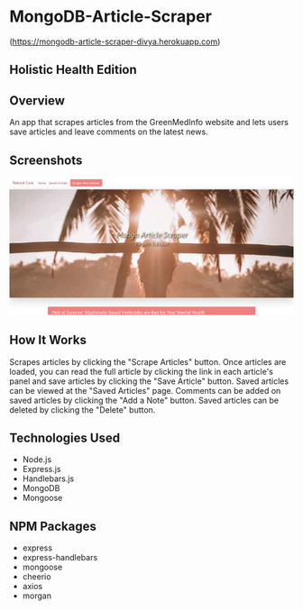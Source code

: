 # MongoDB-Article-Scraper
(https://mongodb-article-scraper-divya.herokuapp.com)

## Holistic Health Edition 

## Overview 

An app that scrapes articles from the GreenMedInfo website and lets users save articles and leave comments on the latest news.

## Screenshots

![MongoDB-Article-Scraper](https://github.com/edivya/MongoDB-Article-Scraper/blob/master/public/assets/images/Scraper.jpg)

## How It Works

Scrapes articles by clicking the "Scrape Articles" button. Once articles are loaded, you can read the full article by clicking the link in each article's panel and save articles by clicking the "Save Article" button. Saved articles can be viewed at the "Saved Articles" page. Comments can be added on saved articles by clicking the "Add a Note" button. Saved articles can be deleted by clicking the "Delete" button.

## Technologies Used
 
* Node.js
* Express.js 
* Handlebars.js
* MongoDB
* Mongoose

## NPM Packages
* express
* express-handlebars
* mongoose
* cheerio
* axios
* morgan